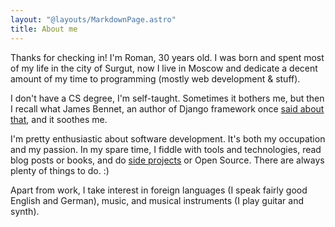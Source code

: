 ```yaml
---
layout: "@layouts/MarkdownPage.astro"
title: About me
---
```


Thanks for checking in! I'm Roman, 30 years old. I was born and spent most of my life 
in the city of Surgut, now I live in Moscow and dedicate a decent amount of my time to 
programming (mostly web development & stuff).

I don't have a CS degree, I'm self-taught. Sometimes it bothers me, but then I recall
what James Bennet, an author of Django framework once [said about that](https://t.ly/iz7o), 
and it soothes me.

I'm pretty enthusiastic about software development. It's both my occupation and my 
passion. In my spare time, I fiddle with tools and technologies, read blog 
posts 
or books, and do [side projects](/en/projects) or Open Source. There are always plenty 
of things to do. :)

Apart from work, I take interest in foreign languages (I speak fairly good English and 
German), music, and musical instruments (I play guitar and synth).
